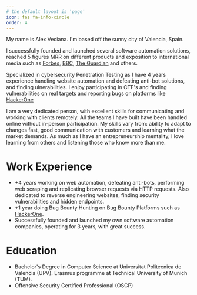 ```yaml
---
# the default layout is 'page'
icon: fas fa-info-circle
order: 4
---
```


My name is Alex Veciana. I'm based off the sunny city of Valencia, Spain.

I successfully founded and launched several software automation solutions, reached 5 figures MRR on different products and exposition to international media such as [Forbes](https://www.forbes.com/uk/advisor/personal-finance/2021/01/21/playstation-5-calls-for-action-on-scalper-bots/), [BBC](https://www.bbc.co.uk/news/technology-55740291), [The Guardian](https://www.theguardian.com/money/2021/jan/22/scalper-bots-uk-xbox-series-x-playstation-5) and others.

Specialized in cybersecurity Penetration Testing as I have 4 years experience handling website automation and defeating anti-bot solutions, and finding ulnerabilities. I enjoy participating in CTF's and finding vulnerabilities on real targets and reporting bugs on platforms like [HackerOne](https://hackerone.com/alexvec)

I am a very dedicated person, with excellent skills for communicating and working with clients remotely. All the teams I have built have been handled online without in-person participation. My skills vary from: ability to adapt to changes fast, good communication with customers and learning what the market demands. As much as I have an entrepreneurship mentality, I love learning from others and listening those who know more than me.

# Work Experience

- +4 years working on web automation, defeating anti-bots, performing web scraping and replicating browser requests via HTTP requests. Also dedicated to reverse engineering websites, finding security vulnerabilities and hidden endpoints.
- +1 year doing Bug Bounty Hunting on Bug Bounty Platforms such as [HackerOne](https://hackerone.com/alexvec).
- Successfully founded and launched my own software automation companies, operating for 3 years, with great success.

# Education

- Bachelor's Degree in Computer Science at Universitat Politecnica de Valencia (UPV). Erasmus programme at Technical University of Munich (TUM).
- Offensive Security Certified Professional (OSCP)

